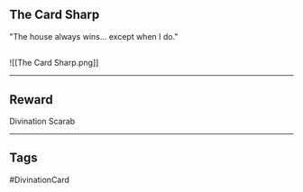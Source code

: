 ## The Card Sharp
"The house always wins... except when I do."
## 
![[The Card Sharp.png]]

---
## Reward
Divination Scarab

---
## Tags
#DivinationCard